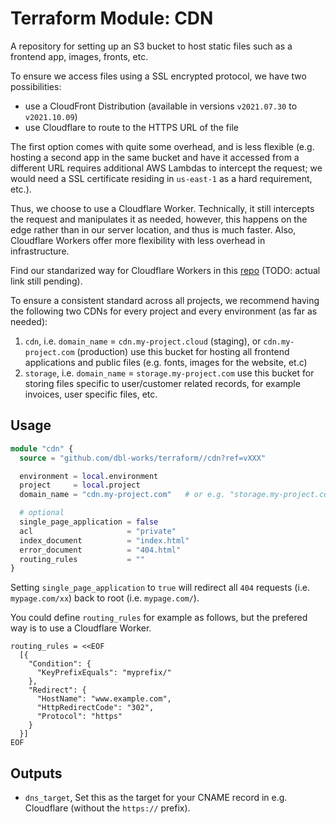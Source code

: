 # Terraform Module: CDN

A repository for setting up an S3 bucket to host static files such as a frontend app, images, fronts, etc.

To ensure we access files using a SSL encrypted protocol, we have two possibilities:
- use a CloudFront Distribution (available in versions `v2021.07.30` to `v2021.10.09`)
- use Cloudflare to route to the HTTPS URL of the file

The first option comes with quite some overhead, and is less flexible (e.g. hosting a second app in the same bucket and have it accessed from a different URL requires additional AWS Lambdas to intercept the request; we would need a SSL certificate residing in `us-east-1` as a hard requirement, etc.).

Thus, we choose to use a Cloudflare Worker. Technically, it still intercepts the request and manipulates it as needed,
however, this happens on the edge rather than in our server location, and thus is much faster.
Also, Cloudflare Workers offer more flexibility with less overhead in infrastructure.

Find our standarized way for Cloudflare Workers in this [repo](https://github.com/cloudflare/workers) (TODO: actual link still pending).

To ensure a consistent standard across all projects, we recommend having the following two CDNs for every project and every environment (as far as needed):
1. `cdn`, i.e. `domain_name` = `cdn.my-project.cloud` (staging), or `cdn.my-project.com` (production)
   use this bucket for hosting all frontend applications and public files (e.g. fonts, images for the website, et.c)
2. `storage`, i.e. `domain_name` = `storage.my-project.com`
   use this bucket for storing files specific to user/customer related records, for example invoices, user specific files, etc.



## Usage

```terraform
module "cdn" {
  source = "github.com/dbl-works/terraform//cdn?ref=vXXX"

  environment = local.environment
  project     = local.project
  domain_name = "cdn.my-project.com"   # or e.g. "storage.my-project.com"

  # optional
  single_page_application = false
  acl                     = "private"
  index_document          = "index.html"
  error_document          = "404.html"
  routing_rules           = ""
}
```

Setting `single_page_application` to `true` will redirect all `404` requests (i.e. `mypage.com/xx`) back to root (i.e. `mypage.com/`).

You could define `routing_rules` for example as follows, but the prefered way is to use a Cloudflare Worker.

```
routing_rules = <<EOF
  [{
    "Condition": {
      "KeyPrefixEquals": "myprefix/"
    },
    "Redirect": {
      "HostName": "www.example.com",
      "HttpRedirectCode": "302",
      "Protocol": "https"
    }
  }]
EOF
```

## Outputs
- `dns_target`, Set this as the target for your CNAME record in e.g. Cloudflare (without the `https://` prefix).
